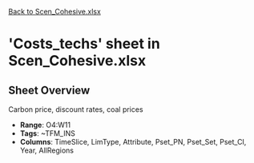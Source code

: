 [Back to Scen_Cohesive.xlsx](README.md)

# 'Costs_techs' sheet in Scen_Cohesive.xlsx

## Sheet Overview

Carbon price, discount rates, coal prices

- **Range**: O4:W11
- **Tags**: ~TFM_INS
- **Columns**: TimeSlice, LimType, Attribute, Pset_PN, Pset_Set, Pset_CI, Year, AllRegions

